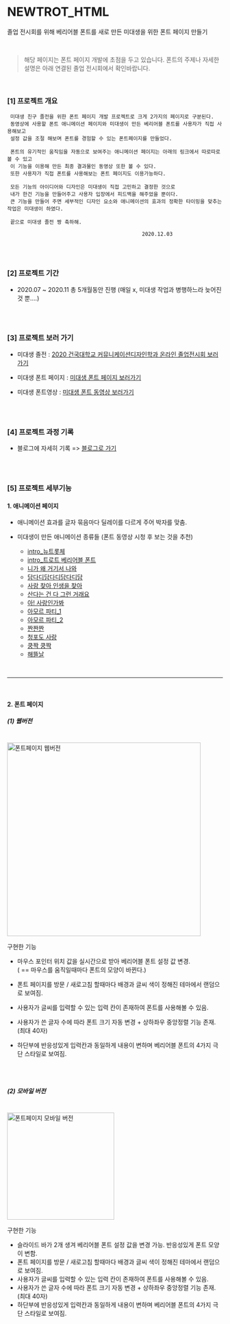 # NEWTROT_HTML
졸업 전시회를 위해 베리어블 폰트를 새로 만든 미대생을 위한 폰트 페이지 만들기

<br>

> 해당 페이지는 폰트 페이지 개발에 초점을 두고 있습니다. 폰트의 주제나 자세한 설명은 아래 연결된 졸업 전시회에서 확인바랍니다.
<br>


### [1] 프로젝트 개요

```
 미대생 친구 졸전을 위한 폰트 페이지 개발 프로젝트로 크게 2가지의 페이지로 구분된다. 
 동영상에 사용할 폰트 애니메이션 페이지와 미대생이 만든 베리어블 폰트를 사용자가 직접 사용해보고 
 설정 값을 조절 해보며 폰트를 경험할 수 있는 폰트페이지를 만들었다.

 폰트의 유기적인 움직임을 자동으로 보여주는 애니메이션 페이지는 아래의 링크에서 따로따로 볼 수 있고 
 이 기능을 이용해 만든 최종 결과물인 동영상 또한 볼 수 있다.
 또한 사용자가 직접 폰트를 사용해보는 폰트 페이지도 이용가능하다.

 모든 기능의 아이디어와 디자인은 미대생이 직접 고민하고 결정한 것으로 
 내가 한건 기능을 만들어주고 사용자 입장에서 피드백을 해주었을 뿐이다. 
 큰 기능을 만들어 주면 세부적인 디자인 요소와 애니메이션의 효과의 정확한 타이밍을 맞추는 작업은 미대생이 하였다.
	
 끝으로 미대생 졸전 짱 축하해.
			
											2020.12.03
```


<br><br>


### [2] 프로젝트 기간

- 2020.07 ~ 2020.11  총 5개월동안 진행 (매일 x, 미대생 작업과 병행하느라 늦어진것 뿐....)



<br><br>

### [3] 프로젝트 보러 가기

- 미대생 졸전   :   [2020 건국대학교 커뮤니케이션디자인학과 온라인 졸업전시회 보러가기](http://kucd2020.com/)

- 미대생 폰트 페이지   :   [미대생 폰트 페이지 보러가기](http://newtrot-font.tk/)

- 미대생 폰트영상   :   [미대생 폰트 동영상 보러가기](https://www.youtube.com/watch?v=eoxpa_c9txY&feature=youtu.be)

  

<br><br>

### [4] 프로젝트 과정 기록

- 블로그에 자세히 기록  =>  [블로그로 가기](https://footprint-of-nawin.tistory.com/category/Projects/Font-page%28%EB%AF%B8%EB%8C%80%EC%83%9D%20%EC%A1%B8%EC%A0%84%20%EB%8F%84%EC%99%80%EC%A3%BC%EA%B8%B0%29)

<br><br>



### [5] 프로젝트 세부기능

#### 1. 애니메이션 페이지

- 애니메이션 효과를 글자 묶음마다 딜레이를 다르게 주어 박자를 맞춤.

- 미대생이 만든 애니메이션 종류들 (폰트 동영상 시청 후 보는 것을 추천)
  - [intro_뉴트롯체](http://newtrot-font.tk/ANIMATION/intro_%EB%89%B4%ED%8A%B8%EB%A1%AF%EC%B2%B4.html)
  - [intro_트로트 베리어블 폰트](http://newtrot-font.tk/ANIMATION/intro_%ED%8A%B8%EB%A1%9C%ED%8A%B8%20%EB%B2%A0%EB%A6%AC%EC%96%B4%EB%B8%94%20%ED%8F%B0%ED%8A%B8.html)
  - [니가 왜 거기서 나와](http://newtrot-font.tk/ANIMATION/%EB%8B%88%EA%B0%80%20%EC%99%9C%20%EA%B1%B0%EA%B8%B0%EC%84%9C%20%EB%82%98%EC%99%80.html)
  - [담다디담다디담다디담](http://newtrot-font.tk/ANIMATION/%EB%8B%B4%EB%8B%A4%EB%94%94%EB%8B%B4%EB%8B%A4%EB%94%94%EB%8B%B4%EB%8B%A4%EB%94%94%EB%8B%B4.html)
  - [사랑 찾아 인생을 찾아](http://newtrot-font.tk/ANIMATION/%EC%82%AC%EB%9E%91%20%EC%B0%BE%EC%95%84%20%EC%9D%B8%EC%83%9D%EC%9D%84%20%EC%B0%BE%EC%95%84.html)
  - [산다는 건 다 그런 거래요](http://newtrot-font.tk/ANIMATION/%EC%82%B0%EB%8B%A4%EB%8A%94%20%EA%B1%B4%20%EB%8B%A4%20%EA%B7%B8%EB%9F%B0%20%EA%B1%B0%EB%9E%98%EC%9A%94.html)
  - [아! 사랑인가봐](http://newtrot-font.tk/ANIMATION/%EC%95%84!%20%EC%82%AC%EB%9E%91%EC%9D%B8%EA%B0%80%EB%B4%90.html)
  - [아모르 파티_1](http://newtrot-font.tk/ANIMATION/%EC%95%84%EB%AA%A8%EB%A5%B4%ED%8C%8C%ED%8B%B0_1.html)
  - [아모르 파티_2](http://newtrot-font.tk/ANIMATION/%EC%95%84%EB%AA%A8%EB%A5%B4%ED%8C%8C%ED%8B%B0_2.html)
  - [짠짠짠](http://newtrot-font.tk/ANIMATION/%EC%A7%A0%EC%A7%A0%EC%A7%A0.html)
  - [청포도 사랑](http://newtrot-font.tk/ANIMATION/%EC%B2%AD%ED%8F%AC%EB%8F%84%EC%82%AC%EB%9E%91.html)
  - [쿵짝 쿵짝](http://newtrot-font.tk/ANIMATION/%EC%BF%B5%EC%A7%9D%20%EC%BF%B5%EC%A7%9D.html)
  - [해뜰날](http://newtrot-font.tk/ANIMATION/%ED%95%B4%EB%9C%B0%EB%82%A0.html)

<br>

---

<br>

#### 2. 폰트 페이지

##### (1) 웹버전
<br>
<img width="452" alt="폰트페이지 웹버전" src="https://user-images.githubusercontent.com/33454164/103463481-07f36680-4d70-11eb-9c0a-86b08d6afe9e.png">



구현한 기능

- 마우스 포인터 위치 값을 실시간으로 받아 베리어블 폰트 설정 값 변경.  
  ( == 마우스를 움직일때마다 폰트의 모양이 바뀐다.)

- 폰트 페이지를 방문 / 새로고침 할때마다 배경과 글씨 색이 정해진 테마에서 랜덤으로 보여짐. 

- 사용자가 글씨를 입력할 수 있는 입력 칸이 존재하여 폰트를 사용해볼 수 있음.

- 사용자가 쓴 글자 수에 따라 폰트 크기 자동 변경 + 상하좌우 중앙정렬 기능 존재. (최대 40자)

- 하단부에 반응성있게 입력칸과 동일하게 내용이 변하며 베리어블 폰트의  4가지 극단 스타일로 보여짐. 

  

<br><br>

##### (2) 모바일 버전
<br>
<img width="250" alt="폰트페이지 모바일 버전" src="https://user-images.githubusercontent.com/33454164/103463533-6d475780-4d70-11eb-894c-707c85e89c9b.png">


구현한 기능

- 슬라이드 바가 2개 생겨 베리어블 폰트 설정 값을 변경 가능. 반응성있게 폰트 모양이 변함.
- 폰트 페이지를 방문 / 새로고침 할때마다 배경과 글씨 색이 정해진 테마에서 랜덤으로 보여짐. 
- 사용자가 글씨를 입력할 수 있는 입력 칸이 존재하여 폰트를 사용해볼 수 있음.
- 사용자가 쓴 글자 수에 따라 폰트 크기 자동 변경 + 상하좌우 중앙정렬 기능 존재. (최대 40자)
- 하단부에 반응성있게 입력칸과 동일하게 내용이 변하며 베리어블 폰트의  4가지 극단 스타일로 보여짐. 



